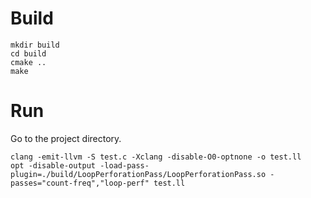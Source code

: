 # Build

```
mkdir build
cd build
cmake ..
make
```

# Run
Go to the project directory.
```
clang -emit-llvm -S test.c -Xclang -disable-O0-optnone -o test.ll
opt -disable-output -load-pass-plugin=./build/LoopPerforationPass/LoopPerforationPass.so -passes="count-freq","loop-perf" test.ll
```
